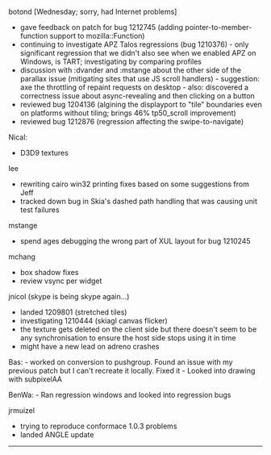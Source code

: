botond [Wednesday; sorry, had Internet problems]
  - gave feedback on patch for bug 1212745 (adding pointer-to-member-function support to mozilla::Function)
  - continuing to investigate APZ Talos regressions (bug 1210376)
          - only significant regression that we didn't also see when we enabled APZ on Windows, is TART; investigating by comparing profiles
  - discussion with :dvander and :mstange about the other side of the parallax issue (mitigating sites that use JS scroll handlers)
          - suggestion: axe the throttling of repaint requests on desktop
          - also: discovered a correctness issue about async-revealing and then clicking on a button
  - reviewed bug 1204136 (algining the displayport to "tile" boundaries even on platforms without tiling; brings 46% tp50_scroll improvement)
  - reviewed bug 1212876 (regression affecting the swipe-to-navigate)



Nical:
* D3D9 textures



lee
* rewriting cairo win32 printing fixes based on some suggestions from Jeff
* tracked down bug in Skia's dashed path handling that was causing unit test failures



mstange
* spend ages debugging the wrong part of XUL layout for bug 1210245



mchang
* box shadow fixes
* review vsync per widget



jnicol (skype is being skype again...)
* landed 1209801 (stretched tiles)
* investigating 1210444 (skiagl canvas flicker)
* the texture gets deleted on the client side but there doesn't seem to be any synchronisation to ensure the host side stops using it in time
* might have a new lead on adreno crashes



Bas:
        - worked on conversion to pushgroup. Found an issue with my previous patch but I can't recreate it locally. Fixed it
        - Looked into drawing with subpixelAA



BenWa:
        - Ran regression windows and looked into regression bugs
    

jrmuizel
* trying to reproduce conformace 1.0.3 problems
* landed ANGLE update

________________


